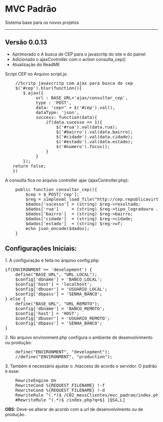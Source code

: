 <h1>MVC Padrão</h1>
<p>Sistema base para os novos projetos</p>

<hr>


<h2>Versão 0.0.13</h2>

<ul>
	<li>Aprimorado o A busca de CEP para o javascritp do site e do painel</li>
	<li>Adicionado o ajaxController com o action consulta_cep()</li>
	<li>Atualização do ReadME</li>
</ul>
<p>Script CEP no Arquivo script.js:</p>
<pre>
	//Scritp javascritp com ajax para busca de cep
	$('#cep').blur(function(){    
       $.ajax({
            url : BASE_URL+'ajax/consultar_cep',  
            type : 'POST', 
            data: 'cep=' + $('#cep').val(), 
            dataType: 'json', 
            success: function(data){
                if(data.sucesso == 1){
                    $('#rua').val(data.rua);
                    $('#bairro').val(data.bairro);
                    $('#cidade').val(data.cidade);
                    $('#estado').val(data.estado);
                    $('#numero').focus();
                }
            }
       });   
   return false;    
   })
</pre>
<p>A consulta fica no arquivo controller ajax (ajaxController.php):</p>
<pre>
	public function consultar_cep(){
        $cep = $_POST['cep'];
        $reg = simplexml_load_file("http://cep.republicavirtual.com.br/web_cep.php?formato=xml&cep=" . $cep);
        $dados['sucesso'] = (string) $reg->resultado;
        $dados['rua']     = (string) $reg->tipo_logradouro . ' ' . $reg->logradouro;
        $dados['bairro']  = (string) $reg->bairro;
        $dados['cidade']  = (string) $reg->cidade;
        $dados['estado']  = (string) $reg->uf;
        echo json_encode($dados);
    }
</pre>	

<h2>Configurações Iniciais:</h2>
<p>1. A configuração é feita no arquivo config.php</p>
<pre>
if(ENVIRONMENT == 'development') {
	define("BASE_URL", "URL_LOCAL");
	$config['dbname'] = 'BANCO_LOCAL';
	$config['host'] = 'localhost';
	$config['dbuser'] = 'USUARIO_LOCAL';
	$config['dbpass'] = 'SENHA_BANCO';
} else {
	define("BASE_URL", "URL_REMOTO");
	$config['dbname'] = 'BANCO_REMOTO';
	$config['host'] = 'HOST';
	$config['dbuser'] = 'USUARIO_REMOTO';
	$config['dbpass'] = 'SENHA_BANCO';
}
</pre>
<P>2. No arquivo environment.php configura o ambiente de desenvolvimento ou produção:</P>
<pre>
	define("ENVIRONMENT", "development");
	//define("ENVIRONMENT", "production");
</pre>
<p>3. Também é necessário ajustar o .htaccess de acordo o servidor. O padrão é esse:</p>
<pre>
	RewriteEngine On
	RewriteCond %{REQUEST_FILENAME} !-f
	RewriteCond %{REQUEST_FILENAME} !-d
	RewriteRule ^(.*)$ /C02_meusClientes/mvc_padrao/index.php?q=$1 [QSA,L]
	#RewriteRule ^(.*)$ /index.php?q=$1 [QSA,L]
</pre>
<p><strong>OBS:</strong> Deve-se alterar de acordo com a url de desenvolvimento ou de produção.</p>
